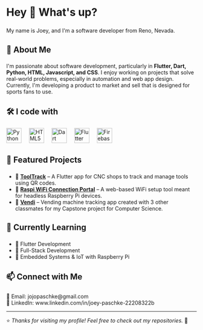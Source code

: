 <h1 align="left">Hey 👋 What's up?</h1>

###

<p align="left">My name is Joey, and I'm a software developer from Reno, Nevada.</p>

###

<h2 align="left">🚀 About Me</h2>

###

<p align="left">
  I'm passionate about software development, particularly in <strong>Flutter, Dart, Python, HTML, Javascript, and CSS</strong>.  
  I enjoy working on projects that solve real-world problems, especially in automation and web app design.  
  Currently, I'm developing a product to market and sell that is designed for sports fans to use.
</p>

###

<h2 align="left">🛠️ I code with</h2>

###

<div align="left">
  <img src="https://cdn.jsdelivr.net/gh/devicons/devicon/icons/python/python-original.svg" height="40" alt="Python logo" />
  <img width="12" />
  <img src="https://cdn.jsdelivr.net/gh/devicons/devicon/icons/html5/html5-original.svg" height="40" alt="HTML5 logo" />
  <img width="12" />
  <img src="https://cdn.jsdelivr.net/gh/devicons/devicon/icons/dart/dart-original.svg" height="40" alt="Dart logo" />
  <img width="12" />
  <img src="https://cdn.jsdelivr.net/gh/devicons/devicon/icons/flutter/flutter-original.svg" height="40" alt="Flutter logo" />
  <img width="12" />
  <img src="https://cdn.jsdelivr.net/gh/devicons/devicon/icons/firebase/firebase-plain.svg" height="40" alt="Firebase logo" />
</div>

###

<h2 align="left">📌 Featured Projects</h2>

###

- 🔹 [**ToolTrack**](https://github.com/DuckieOnQuacks/ToolFinder) – A Flutter app for CNC shops to track and manage tools using QR codes.  
- 🔹 [**Raspi WiFi Connection Portal**](https://github.com/DuckieOnQuacks/Raspi-Wifi-Connection-Portal) – A web-based WiFi setup tool meant for headless Raspberry Pi devices.
- 🔹 [**Vendi**](https://github.com/DuckieOnQuacks/Vendi) – Vending machine tracking app created with 3 other classmates for my Capstone project for Computer Science.

###

<h2 align="left">🌱 Currently Learning</h2>

###

- 🔹 Flutter Development  
- 🔹 Full-Stack Development
- 🔹 Embedded Systems & IoT with Raspberry Pi  

###

<h2 align="left">📫 Connect with Me</h2>

###

<p align="left">
  📧 Email: <a>jojopaschke@gmail.com</a> <br>
  💼 LinkedIn: <a>www.linkedin.com/in/joey-paschke-22208322b</a>  
</p>

---

⭐️ _Thanks for visiting my profile! Feel free to check out my repositories._ 🚀
